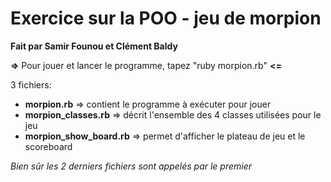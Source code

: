 # Exercice sur la POO - jeu de morpion

__Fait par Samir Founou et Clément Baldy__

 __=>__ Pour jouer et lancer le programme, tapez "ruby morpion.rb" __<=__

3 fichiers:
* __morpion.rb__ => contient le programme à exécuter pour jouer
* __morpion_classes.rb__ => décrit l'ensemble des 4 classes utilisées pour le jeu
* __morpion_show_board.rb__ => permet d'afficher le plateau de jeu et le scoreboard

*Bien sûr les 2 derniers fichiers sont appelés par le premier*
